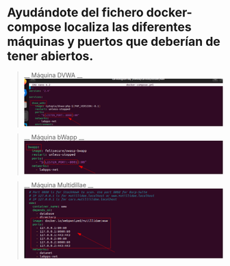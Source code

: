 
# Ayudándote del fichero docker-compose localiza las diferentes máquinas y puertos que deberían de tener abiertos.

>__ Máquina DVWA __
![DVWA](./img/pps-7-1.png)


>__ Máquina bWapp __
![bWapp](./img/pps-7-2.png)


>__ Máquina Multidillae __
![Multidillae](./img/pps-7-3.png)

